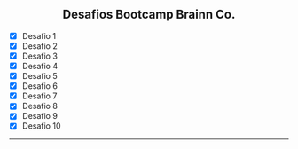 <div align="center">
 <h2>Desafios Bootcamp Brainn Co.</h2>
</div>

- [x] Desafio 1
- [x] Desafio 2
- [x] Desafio 3
- [x] Desafio 4
- [x] Desafio 5
- [x] Desafio 6
- [x] Desafio 7
- [x] Desafio 8
- [x] Desafio 9
- [x] Desafio 10

---

